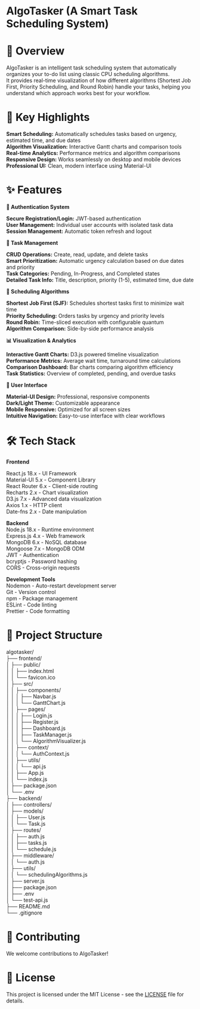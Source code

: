 # AlgoTasker (A Smart Task Scheduling System)

# 🎯 Overview

AlgoTasker is an intelligent task scheduling system that automatically organizes your to-do list using classic CPU scheduling algorithms. <br>
It provides real-time visualization of how different algorithms (Shortest Job First, Priority Scheduling, and Round Robin) handle your tasks, helping you understand which approach works best for your workflow.

# 🎨 Key Highlights

**Smart Scheduling:** Automatically schedules tasks based on urgency, estimated time, and due dates <br>
**Algorithm Visualization:** Interactive Gantt charts and comparison tools <br>
**Real-time Analytics:** Performance metrics and algorithm comparisons <br>
**Responsive Design:** Works seamlessly on desktop and mobile devices <br>
**Professional UI:** Clean, modern interface using Material-UI <br>

# ✨ Features

**🔐 Authentication System**

**Secure Registration/Login:** JWT-based authentication <br>
**User Management:** Individual user accounts with isolated task data <br>
**Session Management:** Automatic token refresh and logout<br>

**📝 Task Management**

**CRUD Operations:** Create, read, update, and delete tasks <br>
**Smart Prioritization:** Automatic urgency calculation based on due dates and priority<br>
**Task Categories:** Pending, In-Progress, and Completed states<br>
**Detailed Task Info:** Title, description, priority (1-5), estimated time, due date<br>

**🧮 Scheduling Algorithms**

**Shortest Job First (SJF):** Schedules shortest tasks first to minimize wait time<br>
**Priority Scheduling:** Orders tasks by urgency and priority levels<br>
**Round Robin:** Time-sliced execution with configurable quantum<br>
**Algorithm Comparison:** Side-by-side performance analysis<br>

**📊 Visualization & Analytics**

**Interactive Gantt Charts:** D3.js powered timeline visualization<br>
**Performance Metrics:** Average wait time, turnaround time calculations<br>
**Comparison Dashboard:** Bar charts comparing algorithm efficiency<br>
**Task Statistics:** Overview of completed, pending, and overdue tasks<br>

**🎨 User Interface**

**Material-UI Design:** Professional, responsive components<br>
**Dark/Light Theme:** Customizable appearance<br>
**Mobile Responsive:** Optimized for all screen sizes<br>
**Intuitive Navigation:** Easy-to-use interface with clear workflows<br>

# 🛠 Tech Stack

**Frontend** <br>

React.js 18.x - UI Framework <br>
Material-UI 5.x - Component Library<br>
React Router 6.x - Client-side routing<br>
Recharts 2.x - Chart visualization<br>
D3.js 7.x - Advanced data visualization<br>
Axios 1.x - HTTP client<br>
Date-fns 2.x - Date manipulation<br>

**Backend**<br>
Node.js 18.x - Runtime environment<br>
Express.js 4.x - Web framework<br>
MongoDB 6.x - NoSQL database<br>
Mongoose 7.x - MongoDB ODM<br>
JWT - Authentication<br>
bcryptjs - Password hashing<br>
CORS - Cross-origin requests<br>

**Development Tools**<br>
Nodemon - Auto-restart development server<br>
Git - Version control<br>
npm - Package management<br>
ESLint - Code linting<br>
Prettier - Code formatting<br>

# 📁 Project Structure

algotasker/<br>
├── frontend/ <br>
│ ├── public/ <br>
│ │ ├── index.html <br>
│ │ └── favicon.ico <br>
│ ├── src/ <br>
│ │ ├── components/ <br>
│ │ │ ├── Navbar.js <br>
│ │ │ └── GanttChart.js <br>
│ │ ├── pages/ <br>
│ │ │ ├── Login.js <br>
│ │ │ ├── Register.js <br>
│ │ │ ├── Dashboard.js <br>
│ │ │ ├── TaskManager.js <br>
│ │ │ └── AlgorithmVisualizer.js <br>
│ │ ├── context/ <br>
│ │ │ └── AuthContext.js <br>
│ │ ├── utils/ <br>
│ │ │ └── api.js <br>
│ │ ├── App.js <br>
│ │ └── index.js <br>
│ ├── package.json <br>
│ └── .env <br>
├── backend/ <br>
│ ├── controllers/ <br>
│ ├── models/ <br>
│ │ ├── User.js <br>
│ │ └── Task.js <br>
│ ├── routes/ <br>
│ │ ├── auth.js <br>
│ │ ├── tasks.js <br>
│ │ └── schedule.js <br>
│ ├── middleware/ <br>
│ │ └── auth.js <br>
│ ├── utils/ <br>
│ │ └── schedulingAlgorithms.js <br>
│ ├── server.js <br>
│ ├── package.json <br>
│ ├── .env <br>
│ └── test-api.js <br>
├── README.md <br>
└── .gitignore <br>

# 🤝 Contributing

We welcome contributions to AlgoTasker!

# 📄 License

This project is licensed under the MIT License - see the [LICENSE](<[AlgoTasker/LICENSE](https://github.com/adarsh0011/AlgoTasker/blob/main/LICENSE)>) file for details.
